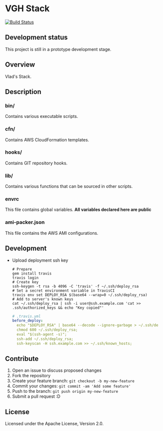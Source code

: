# VGH Stack
  [![Build Status](https://travis-ci.org/vghn/stack.svg?branch=master)](https://travis-ci.org/vghn/stack)

## Development status ##
This project is still in a prototype development stage.

## Overview
Vlad's Stack.

## Description
### bin/
Contains various executable scripts.

### cfn/
Contains AWS CloudFormation templates.

### hooks/
Contains GIT repository hooks.

### lib/
Contains various functions that can be sourced in other scripts.

### envrc
This file contains global variables.
**All variables declared here are public**

### ami-packer.json
This file contains the AWS AMI configurations.

## Development

- Upload deployment ssh key

  ```SH
  # Prepare
  gem install travis
  travis login
  # Create key
  ssh-keygen -t rsa -b 4096 -C 'travis' -f ~/.ssh/deploy_rsa
  # Set a secret environment variable in TravisCI
  travis env set DEPLOY_RSA $(base64 --wrap=0 ~/.ssh/deploy_rsa)
  # Add to server's known keys
  cat ~/.ssh/deploy_rsa | ssh -i user@ssh.example.com 'cat >> .ssh/authorized_keys && echo "Key copied"'
  ```

  ```YAML
  # .travis.yml
  before_deploy:
    echo "$DEPLOY_RSA" | base64 --decode --ignore-garbage > ~/.ssh/deploy_rsa;
    chmod 600 ~/.ssh/deploy_rsa;
    eval "$(ssh-agent -s)";
    ssh-add ~/.ssh/deploy_rsa;
    ssh-keyscan -H ssh.example.com >> ~/.ssh/known_hosts;
  ```

## Contribute
1. Open an issue to discuss proposed changes
2. Fork the repository
3. Create your feature branch: `git checkout -b my-new-feature`
4. Commit your changes: `git commit -am 'Add some feature'`
5. Push to the branch: `git push origin my-new-feature`
6. Submit a pull request :D

## License
Licensed under the Apache License, Version 2.0.
